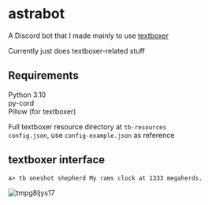 # astrabot
A Discord bot that I made mainly to use [textboxer](https://github.com/kumquat-ir/textboxer)

Currently just does textboxer-related stuff

## Requirements
Python 3.10  
py-cord  
Pillow (for textboxer)

Full textboxer resource directory at `tb-resources`  
`config.json`, use `config-example.json` as reference

## textboxer interface
`a> tb oneshot shepherd My rams clock at 1333 megaherds.`

![tmpg8ljys17](https://user-images.githubusercontent.com/66188216/156435804-e1d1d78c-dc63-4048-bfa2-29d609ca69d0.PNG)
